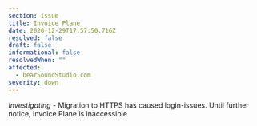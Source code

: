 ```yaml
---
section: issue
title: Invoice Plane
date: 2020-12-29T17:57:50.716Z
resolved: false
draft: false
informational: false
resolvedWhen: ""
affected:
  - bearSoundStudio.com
severity: down
---
```

*Investigating* - Migration to HTTPS has caused login-issues. Until further notice, Invoice Plane is inaccessible